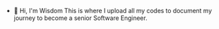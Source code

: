 - 👋 Hi, I'm Wisdom
This is where I upload all my codes to document my journey to become a senior Software Engineer.<br />

<!---
WisdomAmuzu/WisdomAmuzu is a ✨ special ✨ repository because its `README.md` (this file) appears on your GitHub profile.
You can click the Preview link to take a look at your changes.
--->
